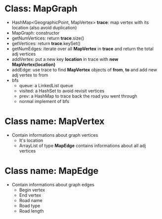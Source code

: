 # Class: MapGraph
* HashMap<GeographicPoint, MapVertex> __trace__: map vertex with its location (also avoid duplication)
* MapGraph: constructor
* getNumVertices: return __trace__.size()
* getVertices: return __trace__.keySet()
* getNumEdges: iterate over all __MapVertex__ in __trace__ and return the total adj vertices
* addVertex: put a new key __location__ in trace with __new MapVertex(location)__
* addEdge: use trace to find __MapVertex__ objects of __from__, __to__ and add new adj vertex to from
* bfs
    * queue: a LinkedList queue
    * visited: a HashSet to avoid revisit vertices
    * prev: a HashMap to trace back the road you went through
    * normal implement of bfs

# Class name: MapVertex
* Contain informations about graph vertices
    * It's location
    * ArrayList of type __MapEdge__ contains informations about all adj vertices

# Class name: MapEdge
* Contain informations about graph edges
    * Begin vertex
    * End vertex
    * Road name
    * Road type
    * Road length